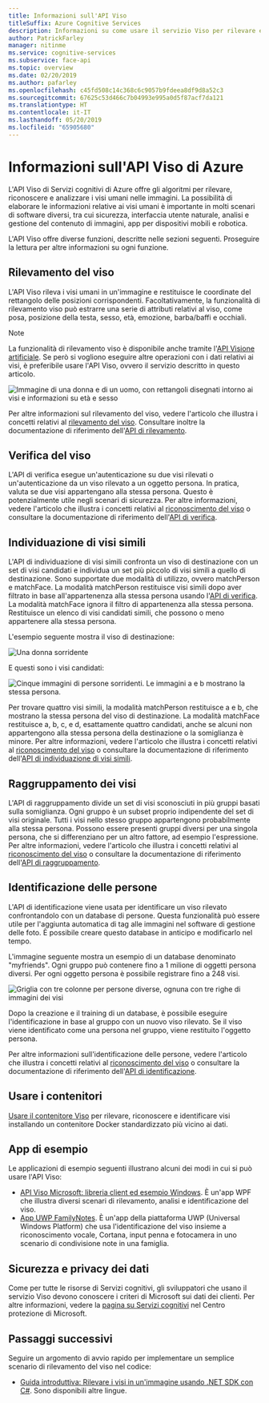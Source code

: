 ```yaml
---
title: Informazioni sull'API Viso
titleSuffix: Azure Cognitive Services
description: Informazioni su come usare il servizio Viso per rilevare e analizzare i visi nelle immagini.
author: PatrickFarley
manager: nitinme
ms.service: cognitive-services
ms.subservice: face-api
ms.topic: overview
ms.date: 02/20/2019
ms.author: pafarley
ms.openlocfilehash: c45fd508c14c368c6c9057b9fdeea8df9d8a52c3
ms.sourcegitcommit: 67625c53d466c7b04993e995a0d5f87acf7da121
ms.translationtype: HT
ms.contentlocale: it-IT
ms.lasthandoff: 05/20/2019
ms.locfileid: "65905680"
---
```

# <a name="what-is-the-azure-face-api"></a>Informazioni sull'API Viso di Azure

L'API Viso di Servizi cognitivi di Azure offre gli algoritmi per rilevare, riconoscere e analizzare i visi umani nelle immagini. La possibilità di elaborare le informazioni relative ai visi umani è importante in molti scenari di software diversi, tra cui sicurezza, interfaccia utente naturale, analisi e gestione del contenuto di immagini, app per dispositivi mobili e robotica.

L'API Viso offre diverse funzioni, descritte nelle sezioni seguenti. Proseguire la lettura per altre informazioni su ogni funzione.

## <a name="face-detection"></a>Rilevamento del viso

L'API Viso rileva i visi umani in un'immagine e restituisce le coordinate del rettangolo delle posizioni corrispondenti. Facoltativamente, la funzionalità di rilevamento viso può estrarre una serie di attributi relativi al viso, come posa, posizione della testa, sesso, età, emozione, barba/baffi e occhiali.

> [!NOTE]
> La funzionalità di rilevamento viso è disponibile anche tramite l'[API Visione artificiale](https://docs.microsoft.com/azure/cognitive-services/computer-vision/home). Se però si vogliono eseguire altre operazioni con i dati relativi ai visi, è preferibile usare l'API Viso, ovvero il servizio descritto in questo articolo.

![Immagine di una donna e di un uomo, con rettangoli disegnati intorno ai visi e informazioni su età e sesso](./Images/Face.detection.jpg)

Per altre informazioni sul rilevamento del viso, vedere l'articolo che illustra i concetti relativi al [rilevamento del viso](concepts/face-detection.md). Consultare inoltre la documentazione di riferimento dell'[API di rilevamento](https://westus.dev.cognitive.microsoft.com/docs/services/563879b61984550e40cbbe8d/operations/563879b61984550f30395236).

## <a name="face-verification"></a>Verifica del viso

L'API di verifica esegue un'autenticazione su due visi rilevati o un'autenticazione da un viso rilevato a un oggetto persona. In pratica, valuta se due visi appartengano alla stessa persona. Questo è potenzialmente utile negli scenari di sicurezza. Per altre informazioni, vedere l'articolo che illustra i concetti relativi al [riconoscimento del viso](concepts/face-recognition.md) o consultare la documentazione di riferimento dell'[API di verifica](https://westus.dev.cognitive.microsoft.com/docs/services/563879b61984550e40cbbe8d/operations/563879b61984550f3039523a).

## <a name="find-similar-faces"></a>Individuazione di visi simili

L'API di individuazione di visi simili confronta un viso di destinazione con un set di visi candidati e individua un set più piccolo di visi simili a quello di destinazione. Sono supportate due modalità di utilizzo, ovvero matchPerson e matchFace. La modalità matchPerson restituisce visi simili dopo aver filtrato in base all'appartenenza alla stessa persona usando l'[API di verifica](https://westus.dev.cognitive.microsoft.com/docs/services/563879b61984550e40cbbe8d/operations/563879b61984550f3039523a). La modalità matchFace ignora il filtro di appartenenza alla stessa persona. Restituisce un elenco di visi candidati simili, che possono o meno appartenere alla stessa persona.

L'esempio seguente mostra il viso di destinazione:

![Una donna sorridente](./Images/FaceFindSimilar.QueryFace.jpg)

E questi sono i visi candidati:

![Cinque immagini di persone sorridenti. Le immagini a e b mostrano la stessa persona.](./Images/FaceFindSimilar.Candidates.jpg)

Per trovare quattro visi simili, la modalità matchPerson restituisce a e b, che mostrano la stessa persona del viso di destinazione. La modalità matchFace restituisce a, b, c, e d, esattamente quattro candidati, anche se alcuni non appartengono alla stessa persona della destinazione o la somiglianza è minore. Per altre informazioni, vedere l'articolo che illustra i concetti relativi al [riconoscimento del viso](concepts/face-recognition.md) o consultare la documentazione di riferimento dell'[API di individuazione di visi simili](https://westus.dev.cognitive.microsoft.com/docs/services/563879b61984550e40cbbe8d/operations/563879b61984550f30395237).

## <a name="face-grouping"></a>Raggruppamento dei visi

L'API di raggruppamento divide un set di visi sconosciuti in più gruppi basati sulla somiglianza. Ogni gruppo è un subset proprio indipendente del set di visi originale. Tutti i visi nello stesso gruppo appartengono probabilmente alla stessa persona. Possono essere presenti gruppi diversi per una singola persona, che si differenziano per un altro fattore, ad esempio l'espressione. Per altre informazioni, vedere l'articolo che illustra i concetti relativi al [riconoscimento del viso](concepts/face-recognition.md) o consultare la documentazione di riferimento dell'[API di raggruppamento](https://westus.dev.cognitive.microsoft.com/docs/services/563879b61984550e40cbbe8d/operations/563879b61984550f30395238).

## <a name="person-identification"></a>Identificazione delle persone

L'API di identificazione viene usata per identificare un viso rilevato confrontandolo con un database di persone. Questa funzionalità può essere utile per l'aggiunta automatica di tag alle immagini nel software di gestione delle foto. È possibile creare questo database in anticipo e modificarlo nel tempo.

L'immagine seguente mostra un esempio di un database denominato "myfriends". Ogni gruppo può contenere fino a 1 milione di oggetti persona diversi. Per ogni oggetto persona è possibile registrare fino a 248 visi.

![Griglia con tre colonne per persone diverse, ognuna con tre righe di immagini dei visi](./Images/person.group.clare.jpg)

Dopo la creazione e il training di un database, è possibile eseguire l'identificazione in base al gruppo con un nuovo viso rilevato. Se il viso viene identificato come una persona nel gruppo, viene restituito l'oggetto persona.

Per altre informazioni sull'identificazione delle persone, vedere l'articolo che illustra i concetti relativi al [riconoscimento del viso](concepts/face-recognition.md) o consultare la documentazione di riferimento dell'[API di identificazione](https://westus.dev.cognitive.microsoft.com/docs/services/563879b61984550e40cbbe8d/operations/563879b61984550f30395239).

## <a name="use-containers"></a>Usare i contenitori

[Usare il contenitore Viso](face-how-to-install-containers.md) per rilevare, riconoscere e identificare visi installando un contenitore Docker standardizzato più vicino ai dati.

## <a name="sample-apps"></a>App di esempio

Le applicazioni di esempio seguenti illustrano alcuni dei modi in cui si può usare l'API Viso:

- [API Viso Microsoft: libreria client ed esempio Windows](https://github.com/Microsoft/Cognitive-Face-Windows). È un'app WPF che illustra diversi scenari di rilevamento, analisi e identificazione del viso.
- [App UWP FamilyNotes](https://github.com/Microsoft/Windows-appsample-familynotes). È un'app della piattaforma UWP (Universal Windows Platform) che usa l'identificazione del viso insieme a riconoscimento vocale, Cortana, input penna e fotocamera in uno scenario di condivisione note in una famiglia.

## <a name="data-privacy-and-security"></a>Sicurezza e privacy dei dati

Come per tutte le risorse di Servizi cognitivi, gli sviluppatori che usano il servizio Viso devono conoscere i criteri di Microsoft sui dati dei clienti. Per altre informazioni, vedere la [pagina su Servizi cognitivi](https://www.microsoft.com/trustcenter/cloudservices/cognitiveservices) nel Centro protezione di Microsoft.

## <a name="next-steps"></a>Passaggi successivi

Seguire un argomento di avvio rapido per implementare un semplice scenario di rilevamento del viso nel codice:

- [Guida introduttiva: Rilevare i visi in un'immagine usando .NET SDK con C#](quickstarts/csharp.md). Sono disponibili altre lingue.
